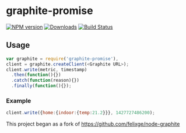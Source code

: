 # graphite-promise
[![NPM version][npm-image]][npm-url] [![Downloads][downloads-image]][npm-url] [![Build Status][travis-image]][travis-url]

## Usage

```js
var graphite = require('graphite-promise'),
client = graphite.createClient(<Graphite URL>);
client.write(metric, timestamp)
  .then(function(){})
  .catch(function(reason){})
  .finally(function(){});
```
### Example

```js
client.write({home:{indoor:{temp:21.2}}}, 1427727486200);
```

This project began as a fork of https://github.com/felixge/node-graphite

[npm-url]: https://npmjs.org/package/graphite-promise
[downloads-image]: http://img.shields.io/npm/dm/graphite-promise.svg
[npm-image]: http://img.shields.io/npm/v/graphite-promise.svg
[travis-url]: https://travis-ci.org/ashpool/graphite-promise
[travis-image]: http://img.shields.io/travis/ashpool/graphite-promise.svg
